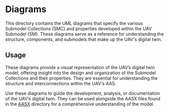 # Diagrams 

This directory contains the UML diagrams that specify the various Submodel Collections (SMC) and properties developed within the UAV Submodel (SM). These diagrams serve as a reference for understanding the structure, components, and submodels that make up the UAV's digital twin.

## Usage

These diagrams provide a visual representation of the UAV’s digital twin model, offering insight into the design and organization of the Submodel Collections and their properties. They are essential for understanding the structure and interconnections within the UAV's AAS.

Use these diagrams to guide the development, analysis, or documentation of the UAV’s digital twin. They can be used alongside the AASX files found in the [AASX](../aasx) directory for a comprehensive understanding of the model.
